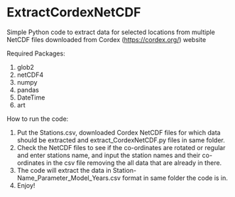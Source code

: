 # ExtractCordexNetCDF
Simple Python code to extract data for selected locations from multiple NetCDF files downloaded from Cordex (https://cordex.org/) website

Required Packages:
1) glob2
2) netCDF4
3) numpy
4) pandas
5) DateTime
6) art

How to run the code:
1) Put the Stations.csv, downloaded Cordex NetCDF files for which data should be extracted and extract_CordexNetCDF.py files in same folder.
2) Check the NetCDF files to see if the co-ordinates are rotated or regular and enter stations name, and input the station names and their co-ordinates in the csv file removing the all data that are already in there. 
3) The code will extract the data in Station-Name_Parameter_Model_Years.csv format in same folder the code is in.
4) Enjoy!
